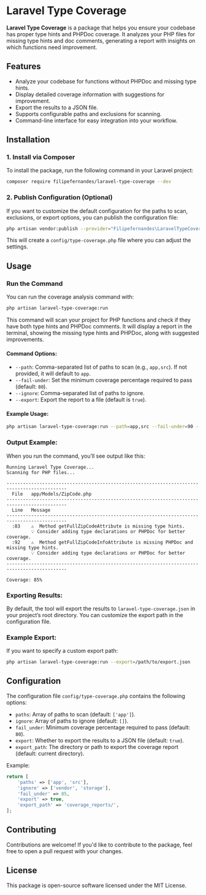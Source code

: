 # Laravel Type Coverage

**Laravel Type Coverage** is a package that helps you ensure your codebase has proper type hints and PHPDoc coverage. It analyzes your PHP files for missing type hints and doc comments, generating a report with insights on which functions need improvement.

## Features

- Analyze your codebase for functions without PHPDoc and missing type hints.
- Display detailed coverage information with suggestions for improvement.
- Export the results to a JSON file.
- Supports configurable paths and exclusions for scanning.
- Command-line interface for easy integration into your workflow.

## Installation

### 1. Install via Composer

To install the package, run the following command in your Laravel project:

```bash
composer require filipefernandes/laravel-type-coverage --dev
```

### 2. Publish Configuration (Optional)

If you want to customize the default configuration for the paths to scan, exclusions, or export options, you can publish the configuration file:

```bash
php artisan vendor:publish --provider="Filipefernandes\LaravelTypeCoverage\LaravelTypeCoverageServiceProvider" --tag="config"
```

This will create a `config/type-coverage.php` file where you can adjust the settings.

## Usage

### Run the Command

You can run the coverage analysis command with:

```bash
php artisan laravel-type-coverage:run
```

This command will scan your project for PHP functions and check if they have both type hints and PHPDoc comments. It will display a report in the terminal, showing the missing type hints and PHPDoc, along with suggested improvements.

#### Command Options:

- `--path`: Comma-separated list of paths to scan (e.g., `app,src`). If not provided, it will default to `app`.
- `--fail-under`: Set the minimum coverage percentage required to pass (default: `80`).
- `--ignore`: Comma-separated list of paths to ignore.
- `--export`: Export the report to a file (default is `true`).

#### Example Usage:

```bash
php artisan laravel-type-coverage:run --path=app,src --fail-under=90 --export
```

### Output Example:

When you run the command, you’ll see output like this:

```
Running Laravel Type Coverage...
Scanning for PHP files...

--------------------------------------------------------------------------------------------
  File   app/Models/ZipCode.php
--------------------------------------------------------------------------------------------
  Line   Message
--------------------------------------------------------------------------------------------
  :83    ⚠️  Method getFullZipCodeAttribute is missing type hints.
         💡 Consider adding type declarations or PHPDoc for better coverage.
  :92    ⚠️  Method getFullZipCodeInfoAttribute is missing PHPDoc and missing type hints.
         💡 Consider adding type declarations or PHPDoc for better coverage.
--------------------------------------------------------------------------------------------

Coverage: 85%
```

### Exporting Results:

By default, the tool will export the results to `laravel-type-coverage.json` in your project’s root directory. You can customize the export path in the configuration file.

### Example Export:

If you want to specify a custom export path:

```bash
php artisan laravel-type-coverage:run --export=/path/to/export.json
```

## Configuration

The configuration file `config/type-coverage.php` contains the following options:

- `paths`: Array of paths to scan (default: `['app']`).
- `ignore`: Array of paths to ignore (default: `[]`).
- `fail_under`: Minimum coverage percentage required to pass (default: `80`).
- `export`: Whether to export the results to a JSON file (default: `true`).
- `export_path`: The directory or path to export the coverage report (default: current directory).

Example:

```php
return [
    'paths' => ['app', 'src'],
    'ignore' => ['vendor', 'storage'],
    'fail_under' => 85,
    'export' => true,
    'export_path' => 'coverage_reports/',
];
```

## Contributing

Contributions are welcome! If you'd like to contribute to the package, feel free to open a pull request with your changes.

## License

This package is open-source software licensed under the MIT License.
